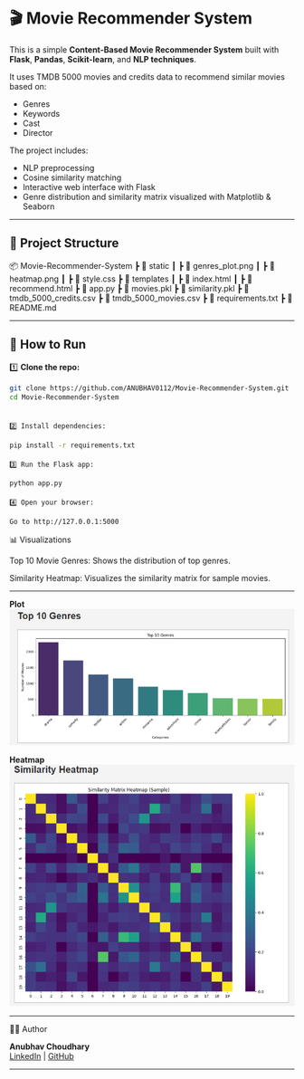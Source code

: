 # 🎬 Movie Recommender System

This is a simple **Content-Based Movie Recommender System** built with **Flask**, **Pandas**, **Scikit-learn**, and **NLP techniques**.

It uses TMDB 5000 movies and credits data to recommend similar movies based on:
- Genres
- Keywords
- Cast
- Director

The project includes:
- NLP preprocessing
- Cosine similarity matching
- Interactive web interface with Flask
- Genre distribution and similarity matrix visualized with Matplotlib & Seaborn

---

## 📂 Project Structure

📦 Movie-Recommender-System
┣ 📂 static
┃ ┣ 📄 genres_plot.png
┃ ┣ 📄 heatmap.png
┃ ┣ 📄 style.css
┣ 📂 templates
┃ ┣ 📄 index.html
┃ ┣ 📄 recommend.html
┣ 📄 app.py
┣ 📄 movies.pkl
┣ 📄 similarity.pkl
┣ 📄 tmdb_5000_credits.csv
┣ 📄 tmdb_5000_movies.csv
┣ 📄 requirements.txt
┣ 📄 README.md


---

## 🚀 How to Run

1️⃣ **Clone the repo:**
```bash
git clone https://github.com/ANUBHAV0112/Movie-Recommender-System.git
cd Movie-Recommender-System


2️⃣ Install dependencies:

pip install -r requirements.txt

3️⃣ Run the Flask app:

python app.py

4️⃣ Open your browser:

Go to http://127.0.0.1:5000

```

📊 Visualizations

Top 10 Movie Genres: Shows the distribution of top genres.

Similarity Heatmap: Visualizes the similarity matrix for sample movies.

---

**Plot**  
![Screenshot](./SS/generate_genre_plot.png)

**Heatmap**  
![Screenshot](./SS/heatmap.png)


---

👨‍💻 Author

**Anubhav Choudhary**  
[LinkedIn](https://www.linkedin.com/in/anubhav-choudhary-35b8ab254/) | [GitHub](https://github.com/ANUBHAV0112)

---